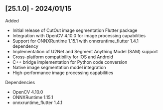 ## [25.1.0] - 2024/01/15

Added

- Initial release of CutOut image segmentation Flutter package
- Integration with OpenCV 4.10.0 for image processing capabilities
- Support for ONNXRuntime 1.15.1 with onnxruntime_flutter 1.4.1 dependency
- Implementation of U2Net and Segment Anything Model (SAM) support
- Cross-platform compatibility for iOS and Android
- C++ bridge implementation for Python code conversion
- Native image segmentation model integration
- High-performance image processing capabilities

Dependencies

- OpenCV 4.10.0
- ONNXRuntime 1.15.1
- onnxruntime_flutter 1.4.1
